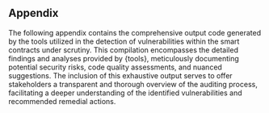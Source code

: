 ## Appendix

The following appendix contains the comprehensive output code generated by the tools utilized in the detection of vulnerabilities within the smart contracts under scrutiny. This compilation encompasses the detailed findings and analyses provided by {tools}, meticulously documenting potential security risks, code quality assessments, and nuanced suggestions. The inclusion of this exhaustive output serves to offer stakeholders a transparent and thorough overview of the auditing process, facilitating a deeper understanding of the identified vulnerabilities and recommended remedial actions.